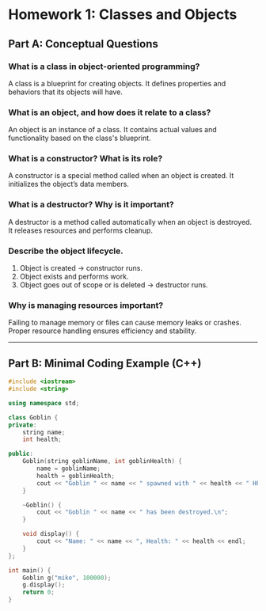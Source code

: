 # Homework 1: Classes and Objects

## Part A: Conceptual Questions

### What is a class in object-oriented programming?
A class is a blueprint for creating objects. It defines properties and behaviors that its objects will have.

### What is an object, and how does it relate to a class?
An object is an instance of a class. It contains actual values and functionality based on the class's blueprint.

### What is a constructor? What is its role?
A constructor is a special method called when an object is created. It initializes the object’s data members.

### What is a destructor? Why is it important?
A destructor is a method called automatically when an object is destroyed. It releases resources and performs cleanup.

### Describe the object lifecycle.
1. Object is created → constructor runs.
2. Object exists and performs work.
3. Object goes out of scope or is deleted → destructor runs.

### Why is managing resources important?
Failing to manage memory or files can cause memory leaks or crashes. Proper resource handling ensures efficiency and stability.

---

## Part B: Minimal Coding Example (C++)

```cpp
#include <iostream>
#include <string>

using namespace std;

class Goblin {
private:
    string name;
    int health;

public:
    Goblin(string goblinName, int goblinHealth) {
        name = goblinName;
        health = goblinHealth;
        cout << "Goblin " << name << " spawned with " << health << " HP\n";
    }

    ~Goblin() {
        cout << "Goblin " << name << " has been destroyed.\n";
    }

    void display() {
        cout << "Name: " << name << ", Health: " << health << endl;
    }
};

int main() {
    Goblin g("mike", 100000);
    g.display();
    return 0;
}

